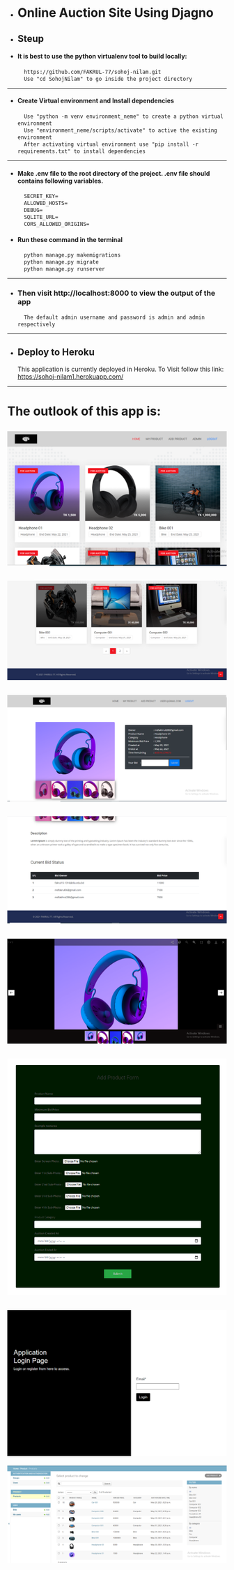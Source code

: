 - # Online Auction Site Using Djagno
- ## Steup
- #### It is best to use the python virtualenv tool to build locally:
  
        https://github.com/FAKRUL-77/sohoj-nilam.git
        Use "cd SohojNilam" to go inside the project directory   
---
- #### Create Virtual environment and Install dependencies
        Use "python -m venv environment_neme" to create a python virtual environment
        Use "environment_neme/scripts/activate" to active the existing environment
        After activating virtual environment use "pip install -r requirements.txt" to install dependencies
---
- #### Make .env file to the root directory of the project. .env file should contains following variables.
        SECRET_KEY=
        ALLOWED_HOSTS=
        DEBUG=
        SQLITE_URL=
        CORS_ALLOWED_ORIGINS=
- #### Run these command in the terminal
        python manage.py makemigrations
        python manage.py migrate
        python manage.py runserver
---
- ### Then visit http://localhost:8000 to view the output of the app
        The default admin username and password is admin and admin respectively
---
- ## Deploy to Heroku
  This application is currently deployed in Heroku.
  To Visit follow this link: https://sohoj-nilam1.herokuapp.com/
  
--- 
# The outlook of this app is:
  ![](static/img/outlook/home1.png)
---
  ![](static/img/outlook/home2.png)
---
  ![](static/img/outlook/product_detail_1.png)
---
  ![](static/img/outlook/product_detail_2.png)
---
  ![](static/img/outlook/product_image_preview.png)
---
  ![](static/img/outlook/add_product_form.png)
---
  ![](static/img/outlook/login.png)
---
  ![](static/img/outlook/admin1.png)
  